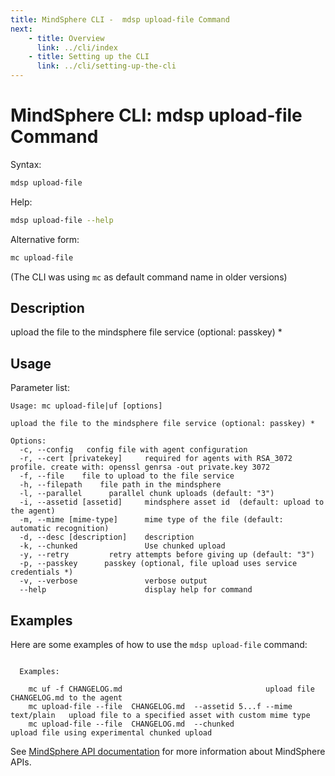 ```yaml
---
title: MindSphere CLI -  mdsp upload-file Command
next:
    - title: Overview
      link: ../cli/index
    - title: Setting up the CLI
      link: ../cli/setting-up-the-cli
---
```


# MindSphere CLI: mdsp upload-file Command

Syntax:

```bash
mdsp upload-file
```

Help:

```bash
mdsp upload-file --help
```

Alternative form:

```bash
mc upload-file
```

(The CLI was using `mc` as default command name in older versions)

## Description

upload the file to the mindsphere file service (optional: passkey) *

## Usage

Parameter list:

```text
Usage: mc upload-file|uf [options]

upload the file to the mindsphere file service (optional: passkey) *

Options:
  -c, --config   config file with agent configuration
  -r, --cert [privatekey]     required for agents with RSA_3072 profile. create with: openssl genrsa -out private.key 3072
  -f, --file    file to upload to the file service
  -h, --filepath    file path in the mindsphere
  -l, --parallel      parallel chunk uploads (default: "3")
  -i, --assetid [assetid]     mindsphere asset id  (default: upload to the agent)
  -m, --mime [mime-type]      mime type of the file (default: automatic recognition)
  -d, --desc [description]    description
  -k, --chunked               Use chunked upload
  -y, --retry         retry attempts before giving up (default: "3")
  -p, --passkey      passkey (optional, file upload uses service credentials *)
  -v, --verbose               verbose output
  --help                      display help for command

```

## Examples

Here are some examples of how to use the `mdsp upload-file` command:

```text

  Examples:

    mc uf -f CHANGELOG.md   							 upload file CHANGELOG.md to the agent
    mc upload-file --file  CHANGELOG.md  --assetid 5...f --mime text/plain 	 upload file to a specified asset with custom mime type
    mc upload-file --file  CHANGELOG.md  --chunked 				 upload file using experimental chunked upload

```

See [MindSphere API documentation](https://documentation.mindsphere.io/MindSphere/apis/index.html) for more information about MindSphere APIs.